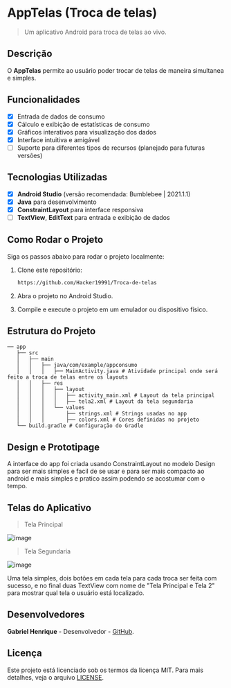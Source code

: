 # **AppTelas (Troca de telas)**

> Um aplicativo Android para troca de telas ao vivo.

## Descrição
O **AppTelas** permite ao usuário poder trocar de telas de maneira simultanea e simples.

## Funcionalidades
- [x] Entrada de dados de consumo
- [x] Cálculo e exibição de estatísticas de consumo
- [x] Gráficos interativos para visualização dos dados
- [x] Interface intuitiva e amigável
- [ ] Suporte para diferentes tipos de recursos (planejado para futuras versões)

## Tecnologias Utilizadas
- [x] **Android Studio** (versão recomendada: Bumblebee | 2021.1.1)
- [x] **Java** para desenvolvimento
- [x] **ConstraintLayout** para interface responsiva
- [ ] **TextView**, **EditText** para entrada e exibição de dados

## Como Rodar o Projeto
Siga os passos abaixo para rodar o projeto localmente:

1. Clone este repositório:
   ```bash
   https://github.com/Hacker19991/Troca-de-telas
   
2. Abra o projeto no Android Studio.
   
3. Compile e execute o projeto em um emulador ou dispositivo físico.

## Estrutura do Projeto

```
── app
   ├── src
   │   ├── main
   │   │   ├── java/com/example/appconsumo
   │   │   │   ├── MainActivity.java # Atividade principal onde será feito a troca de telas entre os layouts
   │   │   ├── res
   │   │   │   ├── layout
   │   │   │   │   ├── activity_main.xml # Layout da tela principal
   │   │   │   │   ├── tela2.xml # Layout da tela segundaria
   │   │   │   └── values
   │   │   │       ├── strings.xml # Strings usadas no app
   │   │   │       ├── colors.xml # Cores definidas no projeto
   └── build.gradle # Configuração do Gradle
```

## Design e Prototipage
A interface do app foi criada usando ConstraintLayout no modelo Design para ser mais simples e facil de se usar e para ser mais compacto ao android e mais simples e pratico assim podendo se acostumar com o tempo.

## Telas do Aplicativo 

> Tela Principal

![image](https://github.com/user-attachments/assets/2afc062c-a388-4be4-a4dc-c08ebc372a98)

> Tela Segundaria

![image](https://github.com/user-attachments/assets/9c414bb5-01a0-46be-a28e-50c33cff67e9)

Uma tela simples, dois botões em cada tela para cada troca ser feita com sucesso, e no final duas TextView com nome de "Tela Principal e Tela 2" para mostrar qual tela o usuário está localizado.

## Desenvolvedores
**Gabriel Henrique** - Desenvolvedor - [GitHub](https://github.com/Hacker19991).

## Licença
Este projeto está licenciado sob os termos da licença MIT. Para mais detalhes, veja o arquivo
[LICENSE](LICENSE).
